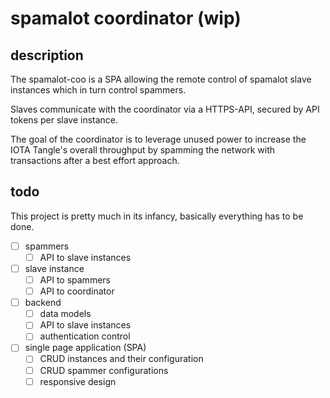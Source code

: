 # spamalot coordinator (wip)

## description
The spamalot-coo is a SPA allowing the remote control of
spamalot slave instances which in turn control spammers.

Slaves communicate with the coordinator via a HTTPS-API, secured
by API tokens per slave instance.

The goal of the coordinator is to leverage unused power to increase
the IOTA Tangle's overall throughput by spamming the network
with transactions after a best effort approach.

## todo

This project is pretty much in its infancy, basically everything
has to be done.

* [ ] spammers
    * [ ] API to slave instances
* [ ] slave instance
    * [ ] API to spammers
    * [ ] API to coordinator
* [ ] backend
    * [ ] data models
    * [ ] API to slave instances
    * [ ] authentication control
* [ ] single page application (SPA)
    * [ ] CRUD instances and their configuration
    * [ ] CRUD spammer configurations
    * [ ] responsive design

